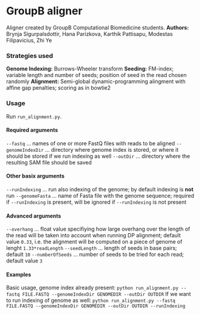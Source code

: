 # GroupB aligner

Aligner created by GroupB Computational Biomedicine students.
**Authors:** Brynja Sigurpalsdottir, Hana Parizkova, Karthik Pattisapu, Modestas Filipavicius, Zhi Ye

### Strategies used
**Genome Indexing:** Burrows-Wheeler transform
**Seeding:** FM-index; variable length and number of seeds; position of seed in the read chosen randomly
**Alignment:** Semi-global dynamic-programming alingment with affine gap penalties; scoring as in bowtie2

### Usage
Run `run_alignment.py`.

#### Required arguments
`--fastq` ... names of one or more FastQ files with reads to be aligned
`--genomeIndexDir` ... directory where genome index is stored, or where it should be stored if we run indexing as well
`--outDir` ... directory where the resulting SAM file should be saved

#### Other basix arguments
`--runIndexing` ... run also indexing of the genome; by default indexing is **not** run
`--genomeFasta` ... name of Fasta file with the genome sequence; required if `--runIndexing` is present, will be ignored if `--runIndexing` is not present

#### Advanced arguments
`--overhang` ... float value specifiying how large overhang over the length of the read will be taken into account when running DP alignment; default value `0.33`, i.e. the alignment will be computed on a piece of genome of lenght `1.33*readLength`
`--seedLength` ... length of seeds in base pairs; default `10`
`--numberOfSeeds` ... number of seeds to be tried for each read; default value `3`

#### Examples
Basic usage, genome index already present: `python run_alignment.py --fastq FILE.FASTQ --genomeIndexDir GENOMEDIR --outDir OUTDIR`
If we want to run indexing of genome as well: `python run_alignment.py --fastq FILE.FASTQ --genomeIndexDir GENOMEDIR --outDir OUTDIR --runIndexing`
